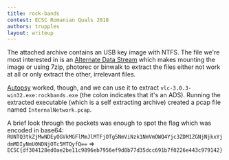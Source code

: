 ```yaml
---
title: rock-bands
contest: ECSC Romanian Quals 2018
authors: trupples
layout: writeup
---
```


The attached archive contains an USB key image with NTFS. The file we're most
interested in is an [Alternate Data Stream](https://support.microsoft.com/en-us/help/105763/how-to-use-ntfs-alternate-data-streams)
which makes mounting the image or using 7zip, photorec or binwalk to extract
the files either not work at all or only extract the other, irrelevant files.

[Autopsy](http://www.sleuthkit.org/autopsy/) worked, though, and we can use it
to extract `vlc-3.0.3-win32.exe:rockbands.exe` (the colon indicates that it's
an ADS). Running the extracted executable (which is a self extracting archive)
created a pcap file named `InternalNetwork.pcap`.

A brief look through the packets was enough to spot the flag which was encoded
in base64:
`RUNTQ3tkZjMwNDEyOGVkMGFlMmJlMTFjOTg5NmViNzk1NmVmOWQ4Yjc3ZDM1ZGNjNjkxYjdmMDIyNmU0NDNjOTc5MTQyfQ==` => `ECSC{df304128ed0ae2be11c9896eb7956ef9d8b77d35dcc691b7f0226e443c979142}`
